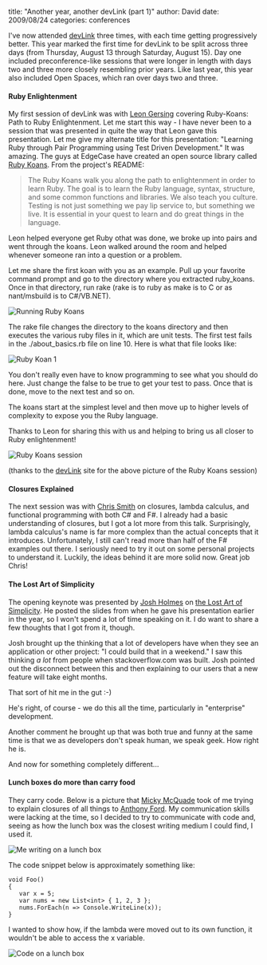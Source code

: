 
title: "Another year, another devLink (part 1)"
author: David
date: 2009/08/24
categories: conferences

I've now attended [devLink](http://devlink.net) three times, with each time getting progressively better. This year marked the first time for devLink to be split across three days (from Thursday, August 13 through Saturday, August 15). Day one included preconference-like sessions that were longer in length with days two and three more closely resembling prior years. Like last year, this year also included Open Spaces, which ran over days two and three.

#### Ruby Enlightenment

My first session of devLink was with [Leon Gersing](http://fallenrogue.com/) covering Ruby-Koans: Path to Ruby Enlightenment. Let me start this way - I have never been to a session that was presented in quite the way that Leon gave this presentation. Let me give my alternate title for this presentation: "Learning Ruby through Pair Programming using Test Driven Development." It was amazing. The guys at EdgeCase have created an open source library called [Ruby Koans](http://github.com/edgecase/ruby_koans/tree/master). From the project's README: 

> The Ruby Koans walk you along the path to enlightenment in order to learn Ruby. The goal is to learn the Ruby language, syntax, structure, and some common functions and libraries. We also teach you culture. Testing is not just something we pay lip service to, but something we live. It is essential in your quest to learn and do great things in the language.

Leon helped everyone get Ruby othat was done, we broke up into pairs and went through the koans. Leon walked around the room and helped whenever someone ran into a question or a problem. 

Let me share the first koan with you as an example. Pull up your favorite command prompt and go to the directory where you extracted ruby_koans. Once in that directory, run rake (rake is to ruby as make is to C or as nant/msbuild is to C#/VB.NET). 

![Running Ruby Koans](http://www.mohundro.com/blog/content/binary/WindowsLiveWriter/AnotheryearanotherdevLinkpart1_94E1/image_8.png)

The rake file changes the directory to the koans directory and then executes the various ruby files in it, which are unit tests. The first test fails in the ./about_basics.rb file on line 10. Here is what that file looks like: 

![Ruby Koan 1](http://www.mohundro.com/blog/content/binary/WindowsLiveWriter/AnotheryearanotherdevLinkpart1_94E1/image4.png)

You don't really even have to know programming to see what you should do here. Just change the false to be true to get your test to pass. Once that is done, move to the next test and so on. 

The koans start at the simplest level and then move up to higher levels of complexity to expose you the Ruby language. 

Thanks to Leon for sharing this with us and helping to bring us all closer to Ruby enlightenment! 

![Ruby Koans session](http://www.mohundro.com/blog/content/binary/WindowsLiveWriter/AnotheryearanotherdevLinkpart1_94E1/image_7.png)

(thanks to the [devLink](http://devlink.net) site for the above picture of the Ruby Koans session)

#### Closures Explained

The next session was with [Chris Smith](http://blogs.msdn.com/chrsmith/) on closures, lambda calculus, and functional programming with both C# and F#. I already had a basic understanding of closures, but I got a lot more from this talk. Surprisingly, lambda calculus's name is far more complex than the actual concepts that it introduces. Unfortunately, I still can't read more than half of the F# examples out there. I seriously need to try it out on some personal projects to understand it. Luckily, the ideas behind it are more solid now. Great job Chris!

#### The Lost Art of Simplicity

The opening keynote was presented by [Josh Holmes](http://www.joshholmes.com/blog/) on [the Lost Art of Simplicity](http://www.joshholmes.com/blog/2009/04/29/TheLostArtOfSimplicity.aspx). He posted the slides from when he gave his presentation earlier in the year, so I won't spend a lot of time speaking on it. I do want to share a few thoughts that I got from it, though.

Josh brought up the thinking that a lot of developers have when they see an application or other project: "I could build that in a weekend." I saw this thinking *a lot* from people when stackoverflow.com was built. Josh pointed out the disconnect between this and then explaining to our users that a new feature will take eight months.

That sort of hit me in the gut :-)

He's right, of course - we do this all the time, particularly in "enterprise" development. 

Another comment he brought up that was both true and funny at the same time is that we as developers don't speak human, we speak geek. How right he is. 

And now for something completely different... 

#### Lunch boxes do more than carry food

They carry code. Below is a picture that [Micky McQuade](http://twitter.com/mmcquade) took of me trying to explain closures of all things to [Anthony Ford](http://twitter.com/anthonyford). My communication skills were lacking at the time, so I decided to try to communicate with code and, seeing as how the lunch box was the closest writing medium I could find, I used it. 

![Me writing on a lunch box](http://www.mohundro.com/blog/content/binary/WindowsLiveWriter/AnotheryearanotherdevLinkpart1_94E1/photo_3.jpg)

The code snippet below is approximately something like:

    void Foo()
    {
       var x = 5;
       var nums = new List<int> { 1, 2, 3 };
       nums.ForEach(n => Console.WriteLine(x));
    }

I wanted to show how, if the lambda were moved out to its own function, it wouldn't be able to access the x variable. 

![Code on a lunch box](http://www.mohundro.com/blog/content/binary/WindowsLiveWriter/AnotheryearanotherdevLinkpart1_94E1/photo2.jpg)

